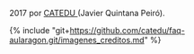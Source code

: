 2017 por [CATEDU ](/www.catedu.es)\(Javier Quintana Peiró\).

{% include "git+https://github.com/catedu/faq-aularagon.git/imagenes_creditos.md" %}